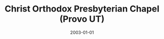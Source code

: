 ---
date: &id001 2003-01-01
end_date: 2006-12-31
location:
  address: null
  city: Provo
  state: UT
minister:
- end: 2005-12-31
  name: Scott Seder
  start: 2004-01-01
  type: Organizing Pastor
ministers:
- Scott Seder
name: Christ Orthodox Presbyterian Chapel
names: null
origination_date: *id001
raw_data: "UT\nProvo\nChrist Orthodox Presbyterian Chapel  (2003\u20132006)\nOrg.\
  \ Pastor:  Scott Seder, 2004\u20135"
received_from: null
states:
- UT
status:
  active: false
  end_date: null
  reason: null
  received_from: null
  withdrawal_to: null
title: Christ Orthodox Presbyterian Chapel (Provo UT)

---